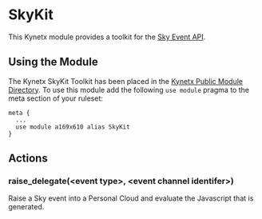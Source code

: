 SkyKit
======

This Kynetx module provides a toolkit for the [Sky Event API](http://developer.kynetx.com/display/docs/Sky+Event+API).

Using the Module
----------------

The Kynetx SkyKit Toolkit has been placed in the [Kynetx Public Module Directory](http://apps.kynetx.com/modules/a169x610). To use this module add the following `use module` pragma to the meta section of your ruleset:

    meta {
      ...
      use module a169x610 alias SkyKit
    }


Actions
-------

### raise_delegate(\<event type\>, \<event channel identifer\>)

Raise a Sky event into a Personal Cloud and evaluate the Javascript that is generated.
